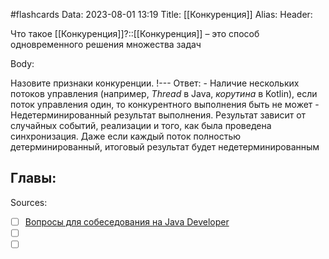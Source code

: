 #flashcards
Data: 2023-08-01 13:19
Title: [[Конкуренция]]
Alias:
Header:

Что такое [[Конкуренция]]?::[[Конкуренция]] – это способ одновременного решения множества задач
<!--SR:!2023-11-03,10,690-->


Body:



Назовите признаки конкуренции.
!---
Ответ:
	- Наличие нескольких потоков управления (например, _Thread_ в Java, _корутина_ в Kotlin), если поток управления один, то конкурентного выполнения быть не может
	- Недетерминированный результат выполнения. Результат зависит от случайных событий, реализации и того, как была проведена синхронизация. Даже если каждый поток полностью детерминированный, итоговый результат будет недетерминированным
<!--SR:!2023-11-01,10,210-->




Главы:
-


Sources:
- [ ] [Вопросы для собеседования на Java Developer](https://github.com/enhorse/java-interview/blob/master/README.md#%D0%9E%D0%9E%D0%9F)
- [ ] []()
- [ ] []()
